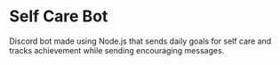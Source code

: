 # Self Care Bot
 Discord bot made using Node.js that sends daily goals for self care and tracks achievement while sending encouraging messages.
